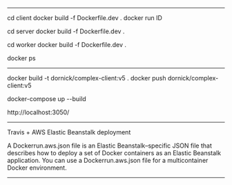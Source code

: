 ----------------------------------------------------------------------

cd client 
docker build -f Dockerfile.dev .
docker run ID

cd server 
docker build -f Dockerfile.dev .

cd worker 
docker build -f Dockerfile.dev .

docker ps


----------------------------------------------------------------------

docker build -t dornick/complex-client:v5 .
docker push dornick/complex-client:v5

docker-compose up --build

http://localhost:3050/


----------------------------------------------------------------------

Travis + AWS Elastic Beanstalk deployment

A Dockerrun.aws.json file is an Elastic Beanstalk–specific JSON file that describes how to deploy a set of Docker containers as an Elastic Beanstalk application. You can use a Dockerrun.aws.json file for a multicontainer Docker environment.

----------------------------------------------------------------------